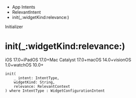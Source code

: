 

- App Intents
- RelevantIntent
-  init(\_:widgetKind:relevance:) 

Initializer

# init(\_:widgetKind:relevance:)

iOS 17.0+iPadOS 17.0+Mac Catalyst 17.0+macOS 14.0+visionOS 1.0+watchOS 10.0+

``` source
init(
    _ intent: IntentType,
    widgetKind: String,
    relevance: RelevantContext
) where IntentType : WidgetConfigurationIntent
```

